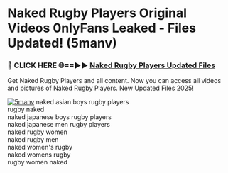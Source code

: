 # Naked Rugby Players Original Videos 0nlyFans Leaked - Files Updated! (5manv)

<h3>🔴 CLICK HERE 🌐==►► <a href="https://tinyurl.com/up5wt9bj" rel="nofollow">Naked Rugby Players Updated Files</a></h3>

Get Naked Rugby Players and all content. Now you can access all videos and pictures of Naked Rugby Players. New Updated Files 2025!

[![5manv](https://i.imgur.com/ABiUzMV.gif)](https://tinyurl.com/up5wt9bj)
naked asian boys rugby players<br>
rugby naked<br>
naked japanese boys rugby players<br>
naked japanese men rugby players<br>
naked rugby women<br>
naked rugby men<br>
naked women's rugby<br>
naked womens rugby<br>
rugby women naked